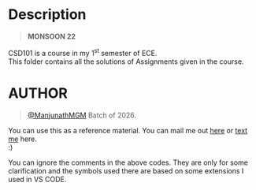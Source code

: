 # Description
 >**MONSOON 22** <br />
 
 
CSD101 is a course in my 1<sup>st</sup> semester of ECE. <br />
This folder contains all the solutions of Assignments given in the course.
# AUTHOR 
> [@ManjunathMGM](https://github.com/ManjunathMGM)
> Batch of 2026.


You can use this as a reference material.
You can mail me out [here](mailto:manjunathmajety@gmail.com) or [text me](https://www.instagram.com/man.ju.nath/) here. <br />
:)


You can ignore the comments in the above codes. They are only for some clarification and the symbols used there are based on some extensions I used in VS CODE.
